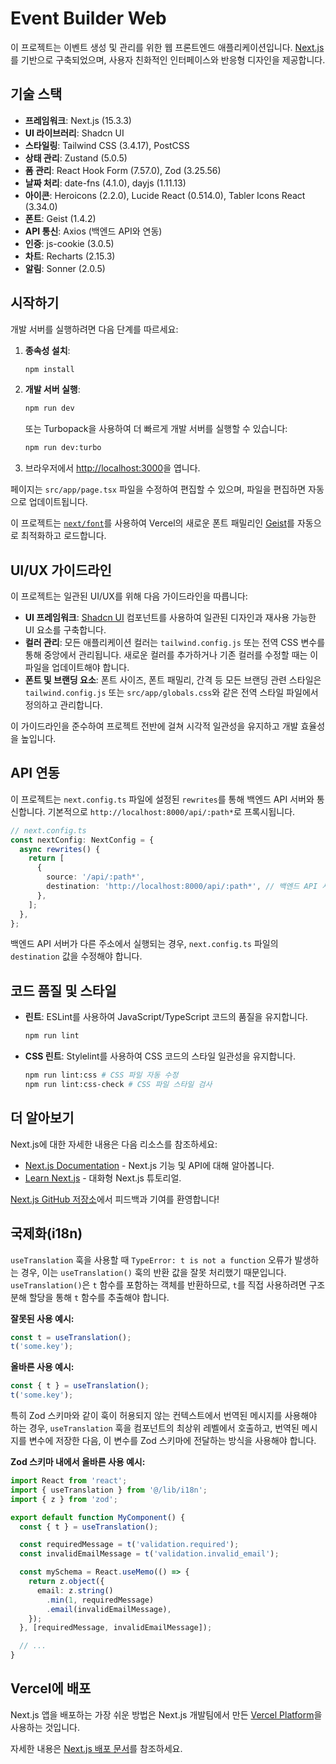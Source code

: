 # Event Builder Web

이 프로젝트는 이벤트 생성 및 관리를 위한 웹 프론트엔드 애플리케이션입니다. [Next.js](https://nextjs.org)를 기반으로 구축되었으며, 사용자 친화적인 인터페이스와 반응형 디자인을 제공합니다.

## 기술 스택

- **프레임워크**: Next.js (15.3.3)
- **UI 라이브러리**: Shadcn UI
- **스타일링**: Tailwind CSS (3.4.17), PostCSS
- **상태 관리**: Zustand (5.0.5)
- **폼 관리**: React Hook Form (7.57.0), Zod (3.25.56)
- **날짜 처리**: date-fns (4.1.0), dayjs (1.11.13)
- **아이콘**: Heroicons (2.2.0), Lucide React (0.514.0), Tabler Icons React (3.34.0)
- **폰트**: Geist (1.4.2)
- **API 통신**: Axios (백엔드 API와 연동)
- **인증**: js-cookie (3.0.5)
- **차트**: Recharts (2.15.3)
- **알림**: Sonner (2.0.5)

## 시작하기

개발 서버를 실행하려면 다음 단계를 따르세요:

1. **종속성 설치**:
   ```bash
   npm install
   ```

2. **개발 서버 실행**:
   ```bash
   npm run dev
   ```
   또는 Turbopack을 사용하여 더 빠르게 개발 서버를 실행할 수 있습니다:
   ```bash
   npm run dev:turbo
   ```

3. 브라우저에서 [http://localhost:3000](http://localhost:3000)을 엽니다.

페이지는 `src/app/page.tsx` 파일을 수정하여 편집할 수 있으며, 파일을 편집하면 자동으로 업데이트됩니다.

이 프로젝트는 [`next/font`](https://nextjs.org/docs/app/building-your-application/optimizing/fonts)를 사용하여 Vercel의 새로운 폰트 패밀리인 [Geist](https://vercel.com/font)를 자동으로 최적화하고 로드합니다.

## UI/UX 가이드라인

이 프로젝트는 일관된 UI/UX를 위해 다음 가이드라인을 따릅니다:

- **UI 프레임워크**: [Shadcn UI](https://ui.shadcn.com/) 컴포넌트를 사용하여 일관된 디자인과 재사용 가능한 UI 요소를 구축합니다.
- **컬러 관리**: 모든 애플리케이션 컬러는 `tailwind.config.js` 또는 전역 CSS 변수를 통해 중앙에서 관리됩니다. 새로운 컬러를 추가하거나 기존 컬러를 수정할 때는 이 파일을 업데이트해야 합니다.
- **폰트 및 브랜딩 요소**: 폰트 사이즈, 폰트 패밀리, 간격 등 모든 브랜딩 관련 스타일은 `tailwind.config.js` 또는 `src/app/globals.css`와 같은 전역 스타일 파일에서 정의하고 관리합니다.

이 가이드라인을 준수하여 프로젝트 전반에 걸쳐 시각적 일관성을 유지하고 개발 효율성을 높입니다.

## API 연동

이 프로젝트는 `next.config.ts` 파일에 설정된 `rewrites`를 통해 백엔드 API 서버와 통신합니다. 기본적으로 `http://localhost:8000/api/:path*`로 프록시됩니다.

```typescript
// next.config.ts
const nextConfig: NextConfig = {
  async rewrites() {
    return [
      {
        source: '/api/:path*',
        destination: 'http://localhost:8000/api/:path*', // 백엔드 API 서버 주소
      },
    ];
  },
};
```

백엔드 API 서버가 다른 주소에서 실행되는 경우, `next.config.ts` 파일의 `destination` 값을 수정해야 합니다.

## 코드 품질 및 스타일

- **린트**: ESLint를 사용하여 JavaScript/TypeScript 코드의 품질을 유지합니다.
  ```bash
  npm run lint
  ```
- **CSS 린트**: Stylelint를 사용하여 CSS 코드의 스타일 일관성을 유지합니다.
  ```bash
  npm run lint:css # CSS 파일 자동 수정
  npm run lint:css-check # CSS 파일 스타일 검사
  ```

## 더 알아보기

Next.js에 대한 자세한 내용은 다음 리소스를 참조하세요:

- [Next.js Documentation](https://nextjs.org/docs) - Next.js 기능 및 API에 대해 알아봅니다.
- [Learn Next.js](https://nextjs.org/learn) - 대화형 Next.js 튜토리얼.

[Next.js GitHub 저장소](https://github.com/vercel/next.js)에서 피드백과 기여를 환영합니다!

## 국제화(i18n)

`useTranslation` 훅을 사용할 때 `TypeError: t is not a function` 오류가 발생하는 경우, 이는 `useTranslation()` 훅의 반환 값을 잘못 처리했기 때문입니다. `useTranslation()`은 `t` 함수를 포함하는 객체를 반환하므로, `t`를 직접 사용하려면 구조 분해 할당을 통해 `t` 함수를 추출해야 합니다.

**잘못된 사용 예시:**
```typescript
const t = useTranslation();
t('some.key');
```

**올바른 사용 예시:**
```typescript
const { t } = useTranslation();
t('some.key');
```

특히 Zod 스키마와 같이 훅이 허용되지 않는 컨텍스트에서 번역된 메시지를 사용해야 하는 경우, `useTranslation` 훅을 컴포넌트의 최상위 레벨에서 호출하고, 번역된 메시지를 변수에 저장한 다음, 이 변수를 Zod 스키마에 전달하는 방식을 사용해야 합니다.

**Zod 스키마 내에서 올바른 사용 예시:**
```typescript
import React from 'react';
import { useTranslation } from '@/lib/i18n';
import { z } from 'zod';

export default function MyComponent() {
  const { t } = useTranslation();

  const requiredMessage = t('validation.required');
  const invalidEmailMessage = t('validation.invalid_email');

  const mySchema = React.useMemo(() => {
    return z.object({
      email: z.string()
        .min(1, requiredMessage)
        .email(invalidEmailMessage),
    });
  }, [requiredMessage, invalidEmailMessage]);

  // ...
}
```

## Vercel에 배포

Next.js 앱을 배포하는 가장 쉬운 방법은 Next.js 개발팀에서 만든 [Vercel Platform](https://vercel.com/new?utm_medium=default-template&filter=next.js&utm_source=create-next-app&utm_campaign=create-next-app-readme)을 사용하는 것입니다.

자세한 내용은 [Next.js 배포 문서](https://nextjs.org/docs/app/building-your-application/deploying)를 참조하세요.
